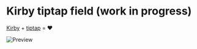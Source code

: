 # Kirby tiptap field (work in progress)

[Kirby](https://getkirby.com/) + [tiptap](https://tiptap.dev/) = ❤️

![Preview](https://github.com/user-attachments/assets/9d304038-8c54-4922-bd6f-1dd2c10d7bf9)
